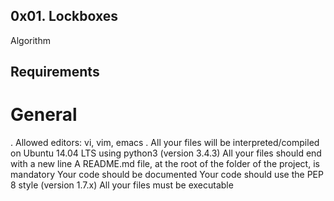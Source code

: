 
## 0x01. Lockboxes
Algorithm
## Requirements
# General
. Allowed editors: vi, vim, emacs
. All your files will be interpreted/compiled on Ubuntu 14.04 LTS using python3 (version 3.4.3)
All your files should end with a new line
A README.md file, at the root of the folder of the project, is mandatory
Your code should be documented
Your code should use the PEP 8 style (version 1.7.x)
All your files must be executable
